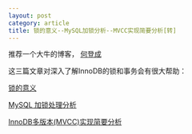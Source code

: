 ```yaml
---
layout: post
category: article
title: 锁的意义--MySQL加锁分析--MVCC实现简要分析[转]
---
```


推荐一个大牛的博客， [何登成](http://hedengcheng.com/)

这三篇文章对深入了解InnoDB的锁和事务会有很大帮助：

[锁的意义](http://hedengcheng.com/?p=803)

[MySQL 加锁处理分析](http://hedengcheng.com/?p=771)

[InnoDB多版本(MVCC)实现简要分析](http://hedengcheng.com/?p=148)
